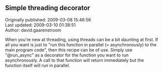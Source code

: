 ## Simple threading decorator  
Originally published: 2009-03-08 15:46:56  
Last updated: 2009-03-10 01:38:51  
Author: david.gaarenstroom   
  
When you're new at threading, using threads can be a bit daunting at first. If all you want is just to "run this function in parallel (= asynchronously) to the main program code", then this recipe can be of use. Simply use "@run_async" as a decorator for the function you want to run asynchronously. A call to that function will return immediately but the function itself will run in parallel.